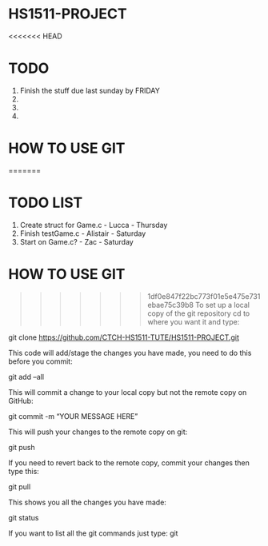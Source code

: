 # HS1511-PROJECT

<<<<<<< HEAD
# TODO
1. Finish the stuff due last sunday by FRIDAY
2. 
3. 
4. 

# HOW TO USE GIT

=======
# TODO LIST
1. Create struct for Game.c - Lucca - Thursday
2. Finish testGame.c - Alistair - Saturday
3. Start on Game.c? - Zac - Saturday

# HOW TO USE GIT
>>>>>>> 1df0e847f22bc773f01e5e475e731ebae75c39b8
To set up a local copy of the git repository cd to where you want it and type:

git clone https://github.com/CTCH-HS1511-TUTE/HS1511-PROJECT.git


This code will add/stage the changes you have made, you need to do this before you commit:

git add –all 


This will commit a change to your local copy but not the remote copy on GitHub:

git commit -m “YOUR MESSAGE HERE”


This will push your changes to the remote copy on git:

git push


If you need to revert back to the remote copy, commit your changes then type this:

git pull


This shows you all the changes you have made:

git status

If you want to list all the git commands just type: 
git
